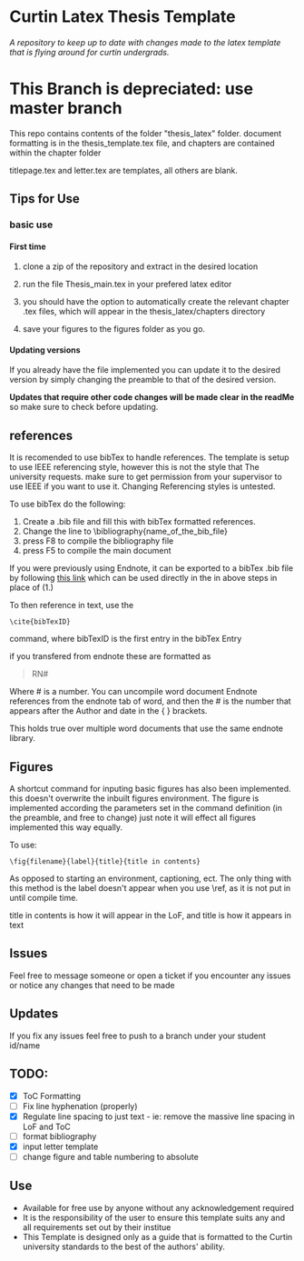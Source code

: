 # Curtin Latex Thesis Template
###### A repository to keep up to date with changes made to the latex template that is flying around for curtin undergrads.
# This Branch is depreciated: use master branch
This repo contains contents of the folder "thesis_latex" folder.
document formatting is in the thesis_template.tex file, and chapters are contained within the chapter folder

titlepage.tex and letter.tex are templates, all others are blank.

 ## Tips for Use
 ### basic use
 #### First time
 1. clone a zip of the repository and extract in the desired location
 
 2. run the file Thesis_main.tex in your prefered latex editor
 
 3. you should have the option to automatically create the relevant chapter .tex files, which will appear in the thesis_latex/chapters directory
 
 4. save your figures to the figures folder as you go. 
 
#### Updating versions
If you already have the file implemented you can update it to the desired version by simply changing the preamble to that of the desired version.

**Updates that require other code changes will be made clear in the readMe** so make sure to check before updating.

## references
It is recomended to use bibTex to handle references. The template is setup to use IEEE referencing style, however this is not the style that The university requests. make sure to get 
permission from your supervisor to use IEEE if you want to use it. Changing Referencing styles is untested.

To use bibTex do the following:
1. Create a .bib file and fill this with bibTex formatted references.
2. Change the line to \bibliography{name_of_the_bib_file}
3. press F8 to compile the bibliography file
4. press F5 to compile the main document

If you were previously using Endnote, it can be exported to a bibTex .bib file by following [this link](https://www.reed.edu/cis/help/LaTeX/EndNote.html)
which can be used directly in the in above steps in place of (1.)

To then reference in text, use the 
```
\cite{bibTexID}
```
command, where bibTexID is the first entry in the bibTex Entry

if you transfered from endnote these are formatted as 
>RN#

Where # is a number. You can uncompile word document Endnote references from the endnote tab of word, and then the # is the number that appears after the Author and date in the { } brackets.

This holds true over multiple word documents that use the same endnote library.

## Figures
A shortcut command for inputing basic figures has also been implemented. this doesn't overwrite the inbuilt figures environment. The figure is implemented according the parameters set in the command definition (in the preamble, and free to change) just note it will effect all figures implemented this way equally.

To use: 

```
\fig{filename}{label}{title}{title in contents}
```

As opposed to starting an environment, captioning, ect. The only thing with this method is the label doesn't appear when you use \ref, as it is not put in until compile time.

title in contents is how it will appear in the LoF, and title is how it appears in text

## Issues
Feel free to message someone or open a ticket if you encounter any issues or notice any changes that need to be made

## Updates
If you fix any issues feel free to push to a branch under your student id/name

## TODO:
  - [x] ToC Formatting
  - [ ] Fix line hyphenation (properly)
  - [x] Regulate line spacing to just text
        - ie: remove the massive line spacing in LoF and ToC
  - [ ] format bibliography
  - [x] input letter template
  - [ ] change figure and table numbering to absolute
  
## Use
- Available for free use by anyone without any acknowledgement required
- It is the responsibility of the user to ensure this template suits any and all requirements set out by their institue
- This Template is designed only as a guide that is formatted to the Curtin university standards to the best of the authors' ability.
  
